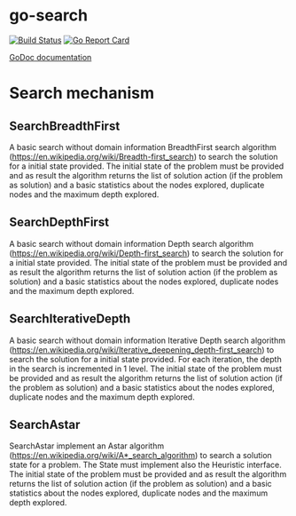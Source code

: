 # go-search
[![Build Status](https://travis-ci.org/rormartin/gosearch.svg?branch=develop)](https://travis-ci.org/rormartin/gosearch)
[![Go Report Card](https://goreportcard.com/badge/github.com/rormartin/go-search)](https://goreportcard.com/report/github.com/rormartin/go-search)


[GoDoc documentation](https://godoc.org/github.com/rormartin/gosearch)

# Search mechanism

## SearchBreadthFirst

A basic search without domain information BreadthFirst search algorithm
(https://en.wikipedia.org/wiki/Breadth-first_search) to search the solution for
a initial state provided.  The initial state of the problem must be provided and
as result the algorithm returns the list of solution action (if the problem as
solution) and a basic statistics about the nodes explored, duplicate nodes and
the maximum depth explored.


## SearchDepthFirst

A basic search without domain information Depth search algorithm
(https://en.wikipedia.org/wiki/Depth-first_search) to search the solution for a
initial state provided.  The initial state of the problem must be provided and
as result the algorithm returns the list of solution action (if the problem as
solution) and a basic statistics about the nodes explored, duplicate nodes and
the maximum depth explored.

## SearchIterativeDepth

A basic search without domain information Iterative Depth search algorithm
(https://en.wikipedia.org/wiki/Iterative_deepening_depth-first_search) to search
the solution for a initial state provided.  For each iteration, the depth in the
search is incremented in 1 level.  The initial state of the problem must be
provided and as result the algorithm returns the list of solution action (if the
problem as solution) and a basic statistics about the nodes explored, duplicate
nodes and the maximum depth explored.

## SearchAstar

SearchAstar implement an Astar algorithm
(https://en.wikipedia.org/wiki/A*_search_algorithm) to search a solution state
for a problem. The State must implement also the Heuristic interface.  The
initial state of the problem must be provided and as result the algorithm
returns the list of solution action (if the problem as solution) and a basic
statistics about the nodes explored, duplicate nodes and the maximum depth
explored.
